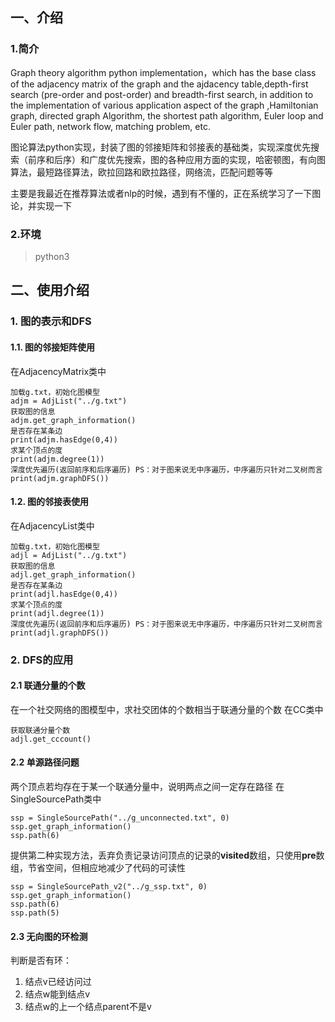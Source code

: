 ## 一、介绍

### 1.简介
Graph theory algorithm python implementation，which has the base class of the adjacency matrix of the graph and the ajdacency table,depth-first search (pre-order and post-order) and breadth-first search, in addition to the implementation of various application aspect of the graph ,Hamiltonian graph, directed graph Algorithm, the shortest path algorithm, Euler loop and Euler path, network flow, matching problem, etc. 

图论算法python实现，封装了图的邻接矩阵和邻接表的基础类，实现深度优先搜索（前序和后序）和广度优先搜索，图的各种应用方面的实现，哈密顿图，有向图算法，最短路径算法，欧拉回路和欧拉路径，网络流，匹配问题等等

主要是我最近在推荐算法或者nlp的时候，遇到有不懂的，正在系统学习了一下图论，并实现一下

### 2.环境

> python3

## 二、使用介绍

### 1. 图的表示和DFS

#### 1.1. 图的邻接矩阵使用
在AdjacencyMatrix类中

    加载g.txt，初始化图模型
    adjm = AdjList("../g.txt")
    获取图的信息
    adjm.get_graph_information()
    是否存在某条边
    print(adjm.hasEdge(0,4))
    求某个顶点的度
    print(adjm.degree(1))
    深度优先遍历(返回前序和后序遍历) PS：对于图来说无中序遍历，中序遍历只针对二叉树而言
    print(adjm.graphDFS())

#### 1.2. 图的邻接表使用
在AdjacencyList类中

    加载g.txt，初始化图模型
    adjl = AdjList("../g.txt")
    获取图的信息
    adjl.get_graph_information()
    是否存在某条边
    print(adjl.hasEdge(0,4))
    求某个顶点的度
    print(adjl.degree(1))
    深度优先遍历(返回前序和后序遍历) PS：对于图来说无中序遍历，中序遍历只针对二叉树而言
    print(adjl.graphDFS())

### 2. DFS的应用

#### 2.1 联通分量的个数
在一个社交网络的图模型中，求社交团体的个数相当于联通分量的个数
在CC类中    

    获取联通分量个数
    adjl.get_cccount()
#### 2.2 单源路径问题
两个顶点若均存在于某一个联通分量中，说明两点之间一定存在路径
在SingleSourcePath类中

    ssp = SingleSourcePath("../g_unconnected.txt", 0)
    ssp.get_graph_information()
    ssp.path(6)

提供第二种实现方法，丢弃负责记录访问顶点的记录的**visited**数组，只使用**pre**数组，节省空间，但相应地减少了代码的可读性

    ssp = SingleSourcePath_v2("../g_ssp.txt", 0)
    ssp.get_graph_information()
    ssp.path(6)
    ssp.path(5)

#### 2.3 无向图的环检测

判断是否有环：
1. 结点v已经访问过
2. 结点w能到结点v
3. 结点w的上一个结点parent不是v
    